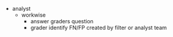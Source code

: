 - analyst
	- workwise
		- answer graders question
		- grader identify FN/FP created by filter or analyst team